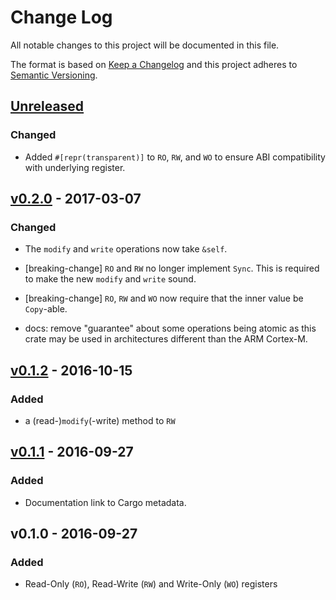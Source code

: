 # Change Log

All notable changes to this project will be documented in this file.

The format is based on [Keep a Changelog](http://keepachangelog.com/)
and this project adheres to [Semantic Versioning](http://semver.org/).

## [Unreleased]

### Changed

- Added `#[repr(transparent)]` to `RO`, `RW`, and `WO` to ensure ABI
  compatibility with underlying register.

## [v0.2.0] - 2017-03-07

### Changed

- The `modify` and `write` operations now take `&self`.

- [breaking-change] `RO` and `RW` no longer implement `Sync`. This is required
  to make the new `modify` and `write` sound.

- [breaking-change] `RO`, `RW` and `WO` now require that the inner value be
  `Copy`-able.

- docs: remove "guarantee" about some operations being atomic as this crate may
  be used in architectures different than the ARM Cortex-M.

## [v0.1.2] - 2016-10-15

### Added

- a (read-)`modify`(-write) method to `RW`

## [v0.1.1] - 2016-09-27

### Added

- Documentation link to Cargo metadata.

## v0.1.0 - 2016-09-27

### Added

- Read-Only (`RO`), Read-Write (`RW`) and Write-Only (`WO`) registers

[Unreleased]: https://github.com/rust-embedded/volatile-register/compare/v0.2.0...HEAD
[v0.2.0]: https://github.com/rust-embedded/volatile-register/compare/v0.1.2...v0.2.0
[v0.1.2]: https://github.com/rust-embedded/volatile-register/compare/v0.1.1...v0.1.2
[v0.1.1]: https://github.com/rust-embedded/volatile-register/compare/v0.1.0...v0.1.1
